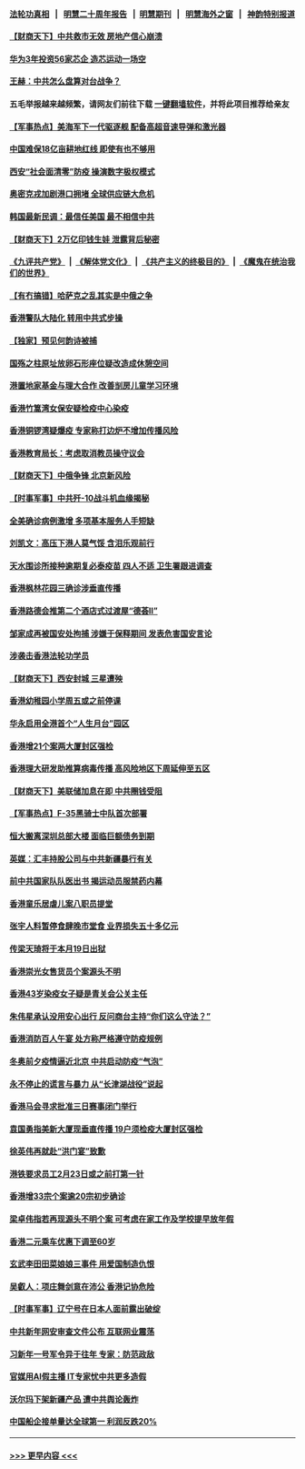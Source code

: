 #### [法轮功真相](https://github.com/gfw-breaker/truth/blob/master/README.md?t=0) &nbsp;&nbsp;|&nbsp;&nbsp; [明慧二十周年报告](https://github.com/gfw-breaker/mh-reports/blob/master/README.md?t=0) &nbsp;&nbsp;|&nbsp;&nbsp;[明慧期刊](https://github.com/gfw-breaker/mh-qikan) &nbsp;&nbsp;|&nbsp;&nbsp; [明慧海外之窗](https://github.com/gfw-breaker/mh-news/blob/master/README.md?t=0) &nbsp;&nbsp;|&nbsp;&nbsp; [神韵特别报道](https://github.com/gfw-breaker/mh-news/blob/master/shenyun.md?t=0)
#### [【财商天下】中共救市无效 房地产信心崩溃](../pages/nsc415/n13506899.md?t=01161601) 
#### [华为3年投资56家芯企 造芯运动一场空](../pages/nsc415/n13506884.md?t=01161601) 
#### [王赫：中共怎么盘算对台战争？](../pages/nsc415/n13505689.md?t=01161601) 
#### 五毛举报越来越频繁，请网友们前往下载 [一键翻墙软件](https://github.com/gfw-breaker/ssr-accounts)，并将此项目推荐给亲友
#### [【军事热点】美海军下一代驱逐舰 配备高超音速导弹和激光器](../pages/nsc415/n13506313.md?t=01161601) 
#### [中国难保18亿亩耕地红线 即使有也不够用](../pages/nsc415/n13506237.md?t=01161601) 
#### [西安“社会面清零”防疫 操演数字极权模式](../pages/nsc415/n13505996.md?t=01161601) 
#### [奥密克戎加剧港口拥堵 全球供应链大危机](../pages/nsc415/n13505905.md?t=01161601) 
#### [韩国最新民调：最信任美国 最不相信中共](../pages/nsc415/n13505850.md?t=01161601) 
#### [【财商天下】2万亿印钱生娃 泄露背后秘密](../pages/nsc415/n13505275.md?t=01161601) 
#### [《九评共产党》](https://github.com/begood0513/9ping.md/blob/master/README.md) &nbsp;|&nbsp; [《解体党文化》](../../../../jtdwh.md/blob/master/README.md)  &nbsp;|&nbsp; [《共产主义的终极目的》](../../../../gczydzjmd.md/blob/master/README.md) &nbsp;|&nbsp; [《魔鬼在统治我们的世界》](../../../../mgztzwmdsj.md/blob/master/README.md) 
#### [【有冇搞错】哈萨克之乱其实是中俄之争](../pages/nsc415/n13505528.md?t=01161601) 
#### [香港警队大陆化 转用中共式步操](../pages/nsc415/n13505135.md?t=01161601) 
#### [【独家】预见何韵诗被捕](../pages/nsc415/n13503411.md?t=01161601) 
#### [国殇之柱原址放卵石形座位疑改造成休憩空间](../pages/nsc415/n13503398.md?t=01161601) 
#### [港置地家基金与理大合作 改善㓥房儿童学习环境](../pages/nsc415/n13503392.md?t=01161601) 
#### [香港竹篙湾女保安疑检疫中心染疫](../pages/nsc415/n13503367.md?t=01161601) 
#### [香港铜锣湾疑爆疫 专家称打边炉不增加传播风险](../pages/nsc415/n13503354.md?t=01161601) 
#### [香港教育局长：考虑取消教员操守议会](../pages/nsc415/n13503328.md?t=01161601) 
#### [【财商天下】中俄争锋 北京新风险](../pages/nsc415/n13503030.md?t=01161601) 
#### [【时事军事】中共歼-10战斗机血缘揭秘](../pages/nsc415/n13501464.md?t=01161601) 
#### [全美确诊病例激增 多项基本服务人手短缺](../pages/nsc415/n13501405.md?t=01161601) 
#### [刘凯文：高压下港人莫气馁 含泪乐观前行](../pages/nsc415/n13501016.md?t=01161601) 
#### [天水围诊所接种逾期复必泰疫苗 四人不适 卫生署跟进调查](../pages/nsc415/n13500986.md?t=01161601) 
#### [香港枫林花园三确诊涉垂直传播](../pages/nsc415/n13500941.md?t=01161601) 
#### [香港路德会推第二个酒店式过渡屋“德荟II”](../pages/nsc415/n13500950.md?t=01161601) 
#### [邹家成再被国安处拘捕 涉嫌于保释期间 发表危害国安言论](../pages/nsc415/n13500942.md?t=01161601) 
#### [涉袭击香港法轮功学员](../pages/nsc415/n13500893.md?t=01161601) 
#### [【财商天下】西安封城 三星遭殃](../pages/nsc415/n13500370.md?t=01161601) 
#### [香港幼稚园小学周五或之前停课](../pages/nsc415/n13498465.md?t=01161601) 
#### [华永启用全港首个“人生月台”园区](../pages/nsc415/n13498447.md?t=01161601) 
#### [香港增21个案两大厦封区强检](../pages/nsc415/n13498390.md?t=01161601) 
#### [香港理大研发助推算病毒传播 高风险地区下周延伸至五区](../pages/nsc415/n13498380.md?t=01161601) 
#### [【财商天下】美联储加息在即 中共圈钱受阻](../pages/nsc415/n13498186.md?t=01161601) 
#### [【军事热点】F-35黑骑士中队首次部署](../pages/nsc415/n13496656.md?t=01161601) 
#### [恒大搬离深圳总部大楼 面临巨额债务到期](../pages/nsc415/n13496972.md?t=01161601) 
#### [英媒：汇丰持股公司与中共新疆暴行有关](../pages/nsc415/n13496485.md?t=01161601) 
#### [前中共国家队队医出书 揭运动员服禁药内幕](../pages/nsc415/n13496354.md?t=01161601) 
#### [香港童乐居虐儿案八职员提堂](../pages/nsc415/n13496201.md?t=01161601) 
#### [张宇人料暂停食肆晚市堂食 业界损失五十多亿元](../pages/nsc415/n13496187.md?t=01161601) 
#### [传梁天琦将于本月19日出狱](../pages/nsc415/n13496179.md?t=01161601) 
#### [香港崇光女售货员个案源头不明](../pages/nsc415/n13496157.md?t=01161601) 
#### [香港43岁染疫女子疑是青关会公关主任](../pages/nsc415/n13496150.md?t=01161601) 
#### [朱伟星承认没用安心出行 反问商台主持“你们这么守法？”](../pages/nsc415/n13496137.md?t=01161601) 
#### [香港消防百人午宴 处方称严格遵守防疫规例](../pages/nsc415/n13496124.md?t=01161601) 
#### [冬奥前夕疫情逼近北京 中共启动防疫“气泡”](../pages/nsc415/n13494897.md?t=01161601) 
#### [永不停止的谎言与暴力 从“长津湖战役”说起](../pages/nsc415/n13494094.md?t=01161601) 
#### [香港马会寻求批准三日赛事闭门举行](../pages/nsc415/n13493524.md?t=01161601) 
#### [袁国勇指美新大厦现垂直传播 19户须检疫大厦封区强检](../pages/nsc415/n13493498.md?t=01161601) 
#### [徐英伟再就赴“洪门宴”致歉](../pages/nsc415/n13493479.md?t=01161601) 
#### [港铁要求员工2月23日或之前打第一针](../pages/nsc415/n13493452.md?t=01161601) 
#### [香港增33宗个案逾20宗初步确诊](../pages/nsc415/n13493433.md?t=01161601) 
#### [梁卓伟指若再现源头不明个案 可考虑在家工作及学校提早放年假](../pages/nsc415/n13493409.md?t=01161601) 
#### [香港二元乘车优惠下调至60岁](../pages/nsc415/n13493378.md?t=01161601) 
#### [玄武李田田菜娘娘三事件 用爱国制造仇恨](../pages/nsc415/n13493049.md?t=01161601) 
#### [吴叡人：项庄舞剑意在沛公 香港记协危险](../pages/nsc415/n13492592.md?t=01161601) 
#### [【时事军事】辽宁号在日本人面前露出破绽](../pages/nsc415/n13491856.md?t=01161601) 
#### [中共新年网安审查文件公布 互联网业震荡](../pages/nsc415/n13491732.md?t=01161601) 
#### [习新年一号军令异于往年 专家：防范政敌](../pages/nsc415/n13491561.md?t=01161601) 
#### [官媒用AI假主播 IT专家忧中共更多造假](../pages/nsc415/n13491484.md?t=01161601) 
#### [沃尔玛下架新疆产品 遭中共舆论轰炸](../pages/nsc415/n13490898.md?t=01161601) 
#### [中国船企接单量达全球第一 利润反跌20%](../pages/nsc415/n13490478.md?t=01161601) 

----
#### [ >>> 更早内容 <<< ](../indexes/nsc415-earlier.md)
